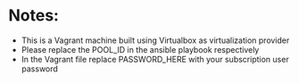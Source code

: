 # Notes:
- This is a Vagrant machine built using Virtualbox as virtualization provider
- Please replace the POOL_ID in the ansible playbook respectively
- In the Vagrant file replace PASSWORD_HERE with your subscription user password
